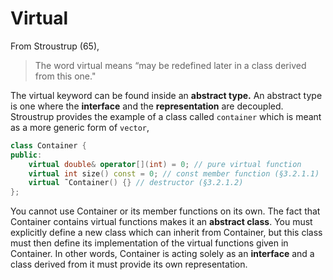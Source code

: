 # Virtual

From Stroustrup (65),

> The word virtual means “may be redefined later in a class derived from this one."

The virtual keyword can be found inside an **abstract type.** An abstract type is one where the **interface** and the **representation** are decoupled. Stroustrup provides the example of a class called `container` which is meant as a more generic form of `vector`,

```cpp
class Container {
public:
    virtual double& operator[](int) = 0; // pure virtual function
    virtual int size() const = 0; // const member function (§3.2.1.1)
    virtual ˜Container() {} // destructor (§3.2.1.2)
};
```

You cannot use Container or its member functions on its own. The fact that Container contains virtual functions makes it an **abstract class**. You must explicitly define a new class which can inherit from Container, but this class must then define its implementation of the virtual functions given in Container. In other words, Container is acting solely as an **interface** and a class derived from it must provide its own representation.
